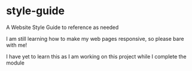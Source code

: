# style-guide

A Website Style Guide to reference as needed

I am still learning how to make my web pages responsive, so please bare with me! 

I have yet to learn this as I am working on this project while I complete the module

